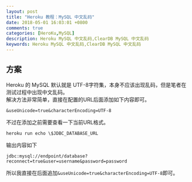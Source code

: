 ```yaml
---
layout: post
title: "Heroku 教程：MySQL 中文乱码"
date: 2018-05-01 16:03:01 +0800
comments: true
categories: [HeroKu,MySQL]
description: Heroku MySQL 中文乱码,ClearDB MySQL 中文乱码
keywords: Heroku MySQL 中文乱码,ClearDB MySQL 中文乱码
---
```

## 方案
Heroku 的 MySQL 默认就是 UTF-8字符集，本身不应该出现乱码，但是笔者在测试过程中出现中文乱码。  
解决方法非常简单，直接在配置的URL后面添加如下内容即可。
```
&useUnicode=true&characterEncoding=UTF-8
```
不过在添加之前需要查看一下当前URL格式。

```
heroku run echo \$JDBC_DATABASE_URL
```
输出内容如下
```
jdbc:mysql://endpoint/database?reconnect=true&user=username&password=password
```
所以我直接在后面追加`&useUnicode=true&characterEncoding=UTF-8`即可。